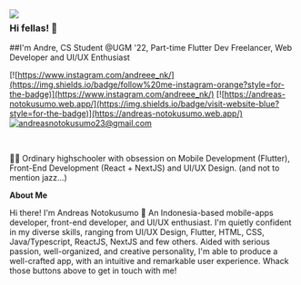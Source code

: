 <img align='left' src="https://github-readme-stats.vercel.app/api?username=fullstack-dre&show_icons=true&theme=radical">

### Hi fellas! 👋 
##I'm Andre, CS Student @UGM '22, Part-time Flutter Dev Freelancer, Web Developer and UI/UX Enthusiast

[![https://www.instagram.com/andreee_nk/](https://img.shields.io/badge/follow%20me-instagram-orange?style=for-the-badge)](https://www.instagram.com/andreee_nk/)
[![https://andreas-notokusumo.web.app/](https://img.shields.io/badge/visit-website-blue?style=for-the-badge)](https://andreas-notokusumo.web.app/)
[![andreasnotokusumo23@gmail.com](https://img.shields.io/static/v1?label=email&message=me&color=green&logo=gmail&style=for-the-badge&logoColor=white)](mailto:andreasnotokusumo23@gmail.com)

&nbsp;

👨‍💻 Ordinary highschooler with obsession on Mobile Development (Flutter), Front-End Development (React + NextJS) and UI/UX Design. (and not to mention jazz...)

**About Me**
&nbsp;

Hi there! I'm Andreas Notokusumo 👋
An Indonesia-based mobile-apps developer, front-end developer, and UI/UX enthusiast. I'm quietly confident in my diverse skills, ranging from UI/UX Design, Flutter, HTML, CSS, Java/Typescript, ReactJS, NextJS and few others. Aided with serious passion, well-organized, and creative personality, I'm able to produce a well-crafted app, with an intuitive and remarkable user experience. Whack those buttons above to get in touch with me!


